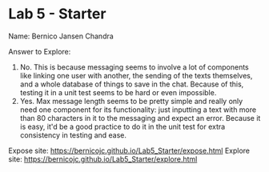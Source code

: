 # Lab 5 - Starter

Name: Bernico Jansen Chandra

Answer to Explore:
1. No. This is because messaging seems to involve a lot of components like linking one user with another, the sending of the texts themselves, and a whole database of things to save in the chat. Because of this, testing it in a unit test seems to be hard or even impossible.
2. Yes. Max message length seems to be pretty simple and really only need one component for its functionality: just inputting a text with more than 80 characters in it to the messaging and expect an error. Because it is easy, it'd be a good practice to do it in the unit test for extra consistency in testing and ease.

Expose site: https://bernicojc.github.io/Lab5_Starter/expose.html
Explore site: https://bernicojc.github.io/Lab5_Starter/explore.html
